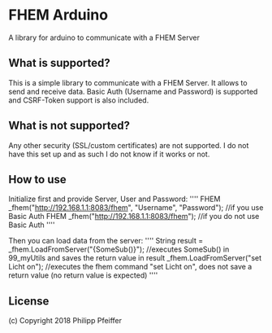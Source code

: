 # FHEM Arduino
A library for arduino to communicate with a FHEM Server

## What is supported?
This is a simple library to communicate with a FHEM Server. It allows to send and receive data. Basic Auth (Username and Password) is supported and CSRF-Token support is also included.

## What is not supported?
Any other security (SSL/custom certificates) are not supported. I do not have this set up and as such I do not know if it works or not.
## How to use
Initialize first and provide Server, User and Password:
''''
FHEM _fhem("http://192.168.1.1:8083/fhem", "Username", "Password"); //if you use Basic Auth
FHEM _fhem("http://192.168.1.1:8083/fhem"); //if you do not use Basic Auth
''''

Then you can load data from the server:
''''
String result = _fhem.LoadFromServer("{SomeSub()}"); //executes SomeSub() in 99_myUtils and saves the return value in result
_fhem.LoadFromServer("set Licht on"); //executes the fhem command "set Licht on", does not save a return value (no return value is expected)
''''
## License
(c) Copyright 2018 Philipp Pfeiffer